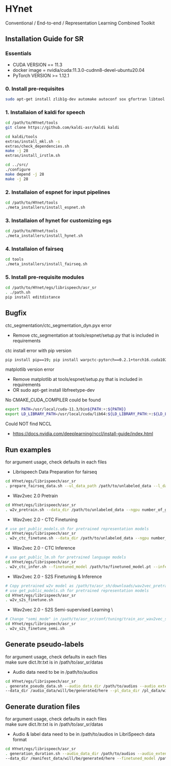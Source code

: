 # HYnet
Conventional / End-to-end / Representation Learning Combined Toolkit

## Installation Guide for SR

### Essentials
- CUDA VERSION == 11.3
- docker image = nvidia/cuda:11.3.0-cudnn8-devel-ubuntu20.04
- PyTorch VERSION >= 1.12.1

### 0. Install pre-requisites
```bash
sudo apt-get install zlib1g-dev automake autoconf sox gfortran libtool subversion python2.7 unzip wget python3 git
```

### 1. Installaion of kaldi for speech
```bash
cd /path/to/HYnet/tools
git clone https://github.com/kaldi-asr/kaldi kaldi

cd kaldi/tools
extras/install_mkl.sh -s
extras/check_dependencies.sh
make -j 28
extras/install_irstlm.sh

cd ../src/
./configure
make depend -j 28
make -j 28
```

### 2. Installaion of espnet for input pipelines
```bash
cd /path/to/HYnet/tools
./meta_installers/install_espnet.sh
```

### 3. Installaion of hynet for customizing egs
```bash
cd /path/to/HYnet/tools
./meta_installers/install_hynet.sh
```

### 4. Installaion of fairseq
```bash
cd tools
./meta_installers/install_fairseq.sh
```

### 5. Install pre-requisite modules
```bash
cd /path/to/HYnet/egs/librispeech/asr_sr
. ./path.sh
pip install editdistance
```

## Bugfix

ctc_segmentation/ctc_segmentation_dyn.pyx error
- Remove ctc_segmentation at tools/espnet/setup.py that is included in requirements

ctc install error with pip version
```bash
pip install pip==19; pip install warpctc-pytorch==0.2.1+torch16.cuda102
```

matplotlib version error
- Remove matplotlib at tools/espnet/setup.py that is included in requirements
- OR sudo apt-get install libfreetype-dev

No CMAKE_CUDA_COMPILER could be found
```bash
export PATH=/usr/local/cuda-11.3/bin${PATH:+:${PATH}}
export LD_LIBRARY_PATH=/usr/local/cuda/lib64:${LD_LIBRARY_PATH:+:${LD_LIBRARY_PATH}}
```

Could NOT find NCCL
- https://docs.nvidia.com/deeplearning/nccl/install-guide/index.html

## Run examples
for argument usage, check defaults in each files

- Librispeech Data Preparation for fairseq
```bash
cd HYnet/egs/librispeech/asr_sr
. prepare_fairseq_data.sh --ul_data_path /path/to/unlabeled_data --l_data_path /path/to/labeled_data --save_ul_data_dir /path/to/save/unlabeled_data --save_l_data_dir /path/to/save/labeled_data
```

- Wav2vec 2.0 Pretrain
```bash
cd HYnet/egs/librispeech/asr_sr
. w2v_pretrain.sh --data_dir /path/to/unlabeled_data --ngpu number_of_gpus --config_dir /path/to/config/directory --config_name yaml_file_in_config_dir
```

- Wav2vec 2.0 - CTC Finetuning
```bash
# use get_public_models.sh for pretrained representation models
cd HYnet/egs/librispeech/asr_sr
. w2v_ctc_finetune.sh --data_dir /path/to/unlabeled_data --ngpu number_of_gpus --config_dir /path/to/config/directory --config_name yaml_file_in_config_dir
```

- Wav2vec 2.0 - CTC Inference
```bash
# use get_public_lm.sh for pretrained language models
cd HYnet/egs/librispeech/asr_sr
. w2v_ctc_infer.sh --finetuned_model /path/to/finetuned_model.pt --inference_result /path/to/save/results
```

- Wav2vec 2.0 - S2S Finetuning & Inference
```bash
# Copy pretrained w2v model as /path/to/asr_sh/downloads/wav2vec_pretrained_models/libri960_big.pt
# use get_public_models.sh for pretrained representation models
cd HYnet/egs/librispeech/asr_sr
. w2v_s2s_finetune.sh
```

- Wav2vec 2.0 - S2S Semi-supervised Learning \
```bash
# Change "semi_mode" in /path/to/asr_sr/conf/tuning/train_asr_wav2vec_s2s_semi.yaml
cd HYnet/egs/librispeech/asr_sr
. w2v_s2s_finetune_semi.sh
```

## Generate pseudo-labels
for argument usage, check defaults in each files \
make sure dict.ltr.txt is in /path/to/asr_sr/datas

- Audio data need to be in /path/to/audios
```bash
cd HYnet/egs/librispeech/asr_sr
. generate_pseudo_data.sh --audio_data_dir /path/to/audios --audio_extension ext(e.g., flac) \ 
--data_dir /audio_data/will/be/generated/here --pl_data_dir /pl_data/will/be/generated/here --finetuned_model /path/to/model.pt
```

## Generate duration files
for argument usage, check defaults in each files \
make sure dict.ltr.txt is in /path/to/asr_sr/datas

- Audio & label data need to be in /path/to/audios in LibriSpeech data format
```bash
cd HYnet/egs/librispeech/asr_sr
. generation_duration.sh --audio_data_dir /path/to/audios --audio_extension ext(e.g., flac) \ 
--data_dir /manifest_data/will/be/generated/here --finetuned_model /path/to/model.pt
```
